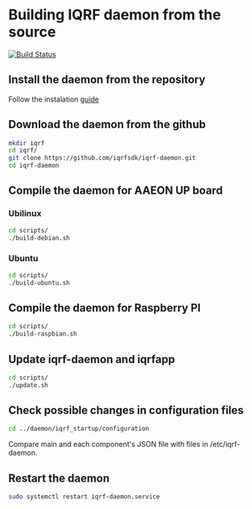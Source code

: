 # Building IQRF daemon from the source

[![Build Status](https://travis-ci.org/iqrfsdk/iqrf-daemon.svg?branch=master)](https://travis-ci.org/iqrfsdk/iqrf-daemon)

## Install the daemon from the repository

Follow the instalation [guide](https://github.com/iqrfsdk/iqrf-daemon/blob/master/README.md)

## Download the daemon from the github

```Bash
mkdir iqrf
cd iqrf/
git clone https://github.com/iqrfsdk/iqrf-daemon.git
cd iqrf-daemon
```

## Compile the daemon for AAEON UP board

### Ubilinux

```Bash
cd scripts/
./build-debian.sh
```

### Ubuntu

```Bash
cd scripts/
./build-ubuntu.sh
```

## Compile the daemon for Raspberry PI

```Bash
cd scripts/
./build-raspbian.sh
```

## Update iqrf-daemon and iqrfapp

```Bash
cd scripts/
./update.sh
```

## Check possible changes in configuration files

```Bash
cd ../daemon/iqrf_startup/configuration
```
Compare main and each component's JSON file with files in /etc/iqrf-daemon.

## Restart the daemon

```Bash
sudo systemctl restart iqrf-daemon.service
```
